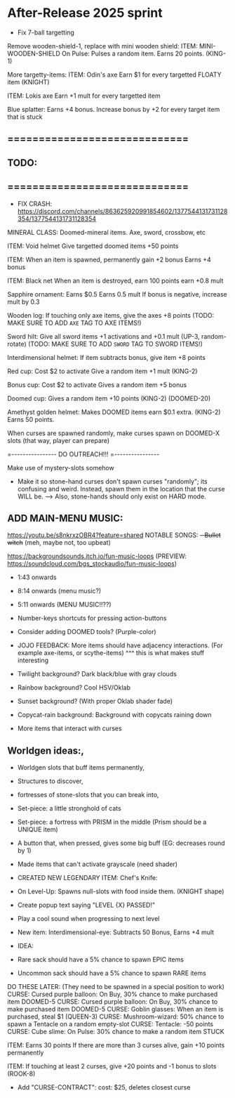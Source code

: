 

# After-Release 2025 sprint

- Fix 7-ball targetting


Remove wooden-shield-1, replace with mini wooden shield:
ITEM: MINI-WOODEN-SHIELD
On Pulse:
Pulses a random item.
Earns 20 points.
(KING-1)


More targetty-items:
ITEM: Odin's axe
Earn $1 for every targetted FLOATY item
(KNIGHT)

ITEM: Lokis axe
Earn +1 mult for every targetted item

Blue splatter:
Earns +4 bonus.
Increase bonus by +2 for every target item that is stuck



## =============================
## TODO:
## =============================

- FIX CRASH:
https://discord.com/channels/863625920991854602/1377544131731128354/1377544131731128354


MINERAL CLASS:
Doomed-mineral items. Axe, sword, crossbow, etc

ITEM: Void helmet
Give targetted doomed items +50 points

ITEM:
When an item is spawned, 
permanently gain +2 bonus
Earns +4 bonus

ITEM: Black net
When an item is destroyed, 
earn 100 points
earn +0.8 mult 

Sapphire ornament:
Earns $0.5
Earns 0.5 mult
If bonus is negative, increase mult by 0.3


Wooden log:
If touching only axe items, give the axes +8 points
(TODO: MAKE SURE TO ADD `AXE` TAG TO AXE ITEMS!)


Sword hilt:
Give all sword items +1 activations and +0.1 mult (UP-3, random-rotate)
(TODO: MAKE SURE TO ADD `SWORD` TAG TO SWORD ITEMS!)


Interdimensional helmet:
If item subtracts bonus, give item +8 points


Red cup:
Cost $2 to activate
Give a random item +1 mult (KING-2)

Bonus cup:
Cost $2 to activate
Gives a random item +5 bonus

Doomed cup:
Gives a random item +10 points (KING-2)
(DOOMED-20)



Amethyst golden helmet:
Makes DOOMED items earn $0.1 extra. (KING-2)
Earns 50 points.





When curses are spawned randomly, make curses spawn on DOOMED-X slots (that way, player can prepare)

=----------------
DO OUTREACH!!!
=----------------

Make use of mystery-slots somehow




- Make it so stone-hand curses don't spawn curses "randomly";
its confusing and weird.
Instead, spawn them in the location that the curse WILL be.
--> Also, stone-hands should only exist on HARD mode.



## ADD MAIN-MENU MUSIC:
https://youtu.be/s8nkrxzOBR4?feature=shared  NOTABLE SONGS:
~~- Bullet witch~~ (meh, maybe not, too upbeat)

https://backgroundsounds.itch.io/fun-music-loops
(PREVIEW: https://soundcloud.com/bgs_stockaudio/fun-music-loops)
- 1:43 onwards
- 8:14 onwards (menu music?)
- 5:11 onwards (MENU MUSIC!!??)



- Number-keys shortcuts for pressing action-buttons


- Consider adding DOOMED tools? (Purple-color)


- JOJO FEEDBACK:
More items should have adjacency interactions.
(For example axe-items, or scythe-items)
^^^ this is what makes stuff interesting



- Twilight background? Dark black/blue with gray clouds

- Rainbow background? Cool HSV/Oklab
 
- Sunset background? (With proper Oklab shader fade)

- Copycat-rain background: Background with copycats raining down


- More items that interact with curses


## Worldgen ideas:,
- Worldgen slots that buff items permanently,
- Structures to discover, 
- fortresses of stone-slots that you can break into,
- Set-piece: a little stronghold of cats
- Set-piece: a fortress with PRISM in the middle (Prism should be a UNIQUE item)
- A button that, when pressed, gives some big buff (EG: decreases round by 1)



- Made items that can't activate grayscale (need shader)

- CREATED NEW LEGENDARY ITEM: Chef's Knife: 
- On Level-Up: Spawns null-slots with food inside them. (KNIGHT shape)


- Create popup text saying "LEVEL {X} PASSED!"
- Play a cool sound when progressing to next level


- New item: Interdimensional-eye: Subtracts 50 Bonus, Earns +4 mult


- IDEA:
- Rare sack should have a 5% chance to spawn EPIC items
- Uncommon sack should have a 5% chance to spawn RARE items


DO THESE LATER: (They need to be spawned in a special position to work)
CURSE: Cursed purple balloon: On Buy, 30% chance to make purchased item DOOMED-5
CURSE: Cursed purple balloon: On Buy, 30% chance to make purchased item DOOMED-5
CURSE: Goblin glasses: When an item is purchased, steal $1 (QUEEN-3)
CURSE: Mushroom-wizard: 50% chance to spawn a Tentacle on a random empty-slot
CURSE: Tentacle: -50 points
CURSE: Cube slime: On Pulse: 30% chance to make a random item STUCK




ITEM:
Earns 30 points
If there are more than 3 curses alive, gain +10 points permanently


ITEM:
If touching at least 2 curses, give +20 points and -1 bonus to slots
(ROOK-8)


- Add "CURSE-CONTRACT":
cost: $25, deletes closest curse


